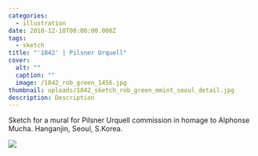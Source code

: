 ```yaml
---
categories:
  - illustration
date: 2018-12-10T00:00:00.000Z
tags:
  - sketch
title: "'1842' | Pilsner Urquell"
cover:
  alt: ""
  caption: ""
  image: /1842_rob_green_1456.jpg
thumbnail: uploads/1842_sketch_rob_green_mmint_seoul_detail.jpg
description: Description
---
```

Sketch for a mural for Pilsner Urquell commission in homage to Alphonse Mucha. Hanganjin, Seoul, S.Korea.

![](/1842_sketch_rob_green_mmint_seoul_detail.jpg)